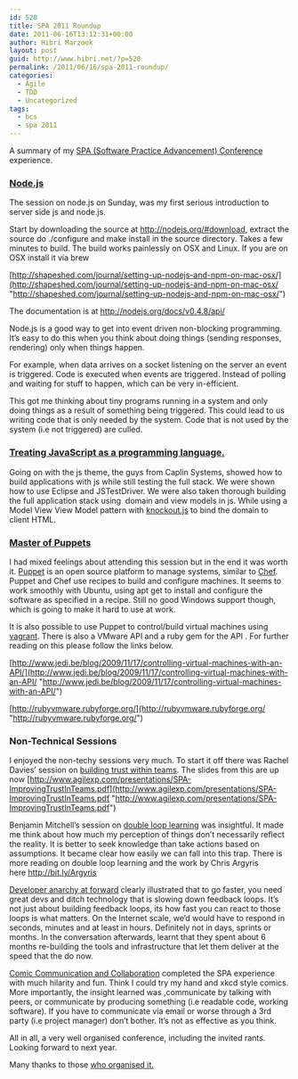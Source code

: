 ```yaml
---
id: 520
title: SPA 2011 Roundup
date: 2011-06-16T13:12:31+00:00
author: Hibri Marzook
layout: post
guid: http://www.hibri.net/?p=520
permalink: /2011/06/16/spa-2011-roundup/
categories:
  - Agile
  - TDD
  - Uncategorized
tags:
  - bcs
  - spa 2011
---
```

A summary of my [SPA (Software Practice Advancement) Conference](http://www.spaconference.org/spa2011/) experience.

### [Node.js](http://www.spaconference.org/spa2011/sessions/session366.html)

The session on node.js on Sunday, was my first serious introduction to server side js and node.js.

Start by downloading the source at <http://nodejs.org/#download>, extract the source do ./configure and make install in the source directory. Takes a few minutes to build. The build works painlessly on OSX and Linux. If you are on OSX install it via brew

[http://shapeshed.com/journal/setting-up-nodejs-and-npm-on-mac-osx/](http://shapeshed.com/journal/setting-up-nodejs-and-npm-on-mac-osx/ "http://shapeshed.com/journal/setting-up-nodejs-and-npm-on-mac-osx/")

The documentation is at <http://nodejs.org/docs/v0.4.8/api/>

Node.js is a good way to get into event driven non-blocking programming. It’s easy to do this when you think about doing things (sending responses, rendering) only when things happen.

For example, when data arrives on a socket listening on the server an event is triggered. Code is executed when events are triggered. Instead of polling and waiting for stuff to happen, which can be very in-efficient.

This got me thinking about tiny programs running in a system and only doing things as a result of something being triggered. This could lead to us writing code that is only needed by the system. Code that is not used by the system (i.e not triggered) are culled.

### [Treating JavaScript as a programming language.](http://www.spaconference.org/spa2011/sessions/session369.html)

Going on with the js theme, the guys from Caplin Systems, showed how to build applications with js while still testing the full stack. We were shown how to use Eclipse and JSTestDriver. We were also taken thorough building the full application stack using  domain and view models in js. While using a Model View View Model pattern with [knockout.js](http://knockoutjs.com/) to bind the domain to client HTML.

### [Master of Puppets](http://www.spaconference.org/spa2011/sessions/session376.html)

I had mixed feelings about attending this session but in the end it was worth it. [Puppet](http://www.puppetlabs.com/) is an open source platform to manage systems, similar to [Chef](http://www.opscode.com/). Puppet and Chef use recipes to build and configure machines. It seems to work smoothly with Ubuntu, using apt get to install and configure the software as specified in a recipe. Still no good Windows support though, which is going to make it hard to use at work.

It is also possible to use Puppet to control/build virtual machines using [vagrant](http://vagrantup.com/). There is also a VMware API and a ruby gem for the API . For further reading on this please follow the links below.

[http://www.jedi.be/blog/2009/11/17/controlling-virtual-machines-with-an-API/](http://www.jedi.be/blog/2009/11/17/controlling-virtual-machines-with-an-API/ "http://www.jedi.be/blog/2009/11/17/controlling-virtual-machines-with-an-API/")

[http://rubyvmware.rubyforge.org/](http://rubyvmware.rubyforge.org/ "http://rubyvmware.rubyforge.org/")

### Non-Technical Sessions

I enjoyed the non-techy sessions very much. To start it off there was Rachel Davies’ session on [building trust within teams](http://www.spaconference.org/spa2011/sessions/session387.html). The slides from this are up now [http://www.agilexp.com/presentations/SPA-ImprovingTrustInTeams.pdf](http://www.agilexp.com/presentations/SPA-ImprovingTrustInTeams.pdf "http://www.agilexp.com/presentations/SPA-ImprovingTrustInTeams.pdf")

Benjamin Mitchell’s session on [double loop learning](http://www.spaconference.org/spa2011/sessions/session403.html) was insightful. It made me think about how much my perception of things don’t necessarily reflect the reality. It is better to seek knowledge than take actions based on assumptions. It became clear how easily we can fall into this trap. There is more reading on double loop learning and the work by Chris Argyris here <http://bit.ly/Argyris>

[Developer anarchy at forward](http://www.spaconference.org/spa2011/sessions/session394.html) clearly illustrated that to go faster, you need great devs and ditch technology that is slowing down feedback loops. It’s not just about building feedback loops, its how fast you can react to those loops is what matters. On the Internet scale, we’d would have to respond in seconds, minutes and at least in hours. Definitely not in days, sprints or months. In the conversation afterwards, learnt that they spent about 6 months re-building the tools and infrastructure that let them deliver at the speed that the do now.

[Comic Communication and Collaboration](http://www.spaconference.org/spa2011/sessions/session378.html) completed the SPA experience with much hilarity and fun. Think I could try my hand and xkcd style comics. More importantly, the insight learned was ,communicate by talking with peers, or communicate by producing something (i.e readable code, working software). If you have to communicate via email or worse through a 3rd party (i.e project manager) don’t bother. It’s not as effective as you think.

All in all, a very well organised conference, including the invited rants. Looking forward to next year.

Many thanks to those [who organised it.](http://www.spaconference.org/spa2011/index.php?page=organisers)